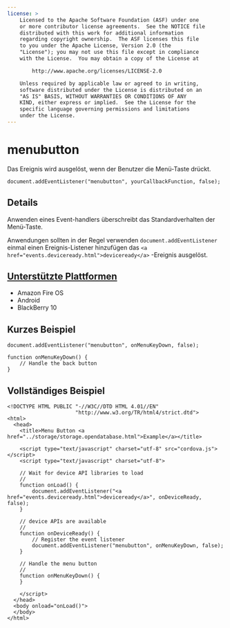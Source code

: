 ```yaml
---
license: >
    Licensed to the Apache Software Foundation (ASF) under one
    or more contributor license agreements.  See the NOTICE file
    distributed with this work for additional information
    regarding copyright ownership.  The ASF licenses this file
    to you under the Apache License, Version 2.0 (the
    "License"); you may not use this file except in compliance
    with the License.  You may obtain a copy of the License at

        http://www.apache.org/licenses/LICENSE-2.0

    Unless required by applicable law or agreed to in writing,
    software distributed under the License is distributed on an
    "AS IS" BASIS, WITHOUT WARRANTIES OR CONDITIONS OF ANY
    KIND, either express or implied.  See the License for the
    specific language governing permissions and limitations
    under the License.
---
```


# menubutton

Das Ereignis wird ausgelöst, wenn der Benutzer die Menü-Taste drückt.

    document.addEventListener("menubutton", yourCallbackFunction, false);
    

## Details

Anwenden eines Event-handlers überschreibt das Standardverhalten der Menü-Taste.

Anwendungen sollten in der Regel verwenden `document.addEventListener` einmal einen Ereignis-Listener hinzufügen das `<a href="events.deviceready.html">deviceready</a>` -Ereignis ausgelöst.

## <a href="../../config_ref/images.html">Unterstützte Plattformen</a>

*   Amazon Fire OS
*   Android
*   BlackBerry 10

## Kurzes Beispiel

    document.addEventListener("menubutton", onMenuKeyDown, false);
    
    function onMenuKeyDown() {
        // Handle the back button
    }
    

## Vollständiges Beispiel

    <!DOCTYPE HTML PUBLIC "-//W3C//DTD HTML 4.01//EN"
                          "http://www.w3.org/TR/html4/strict.dtd">
    <html>
      <head>
        <title>Menu Button <a href="../storage/storage.opendatabase.html">Example</a></title>
    
        <script type="text/javascript" charset="utf-8" src="cordova.js"></script>
        <script type="text/javascript" charset="utf-8">
    
        // Wait for device API libraries to load
        //
        function onLoad() {
            document.addEventListener("<a href="events.deviceready.html">deviceready</a>", onDeviceReady, false);
        }
    
        // device APIs are available
        //
        function onDeviceReady() {
            // Register the event listener
            document.addEventListener("menubutton", onMenuKeyDown, false);
        }
    
        // Handle the menu button
        //
        function onMenuKeyDown() {
        }
    
        </script>
      </head>
      <body onload="onLoad()">
      </body>
    </html>